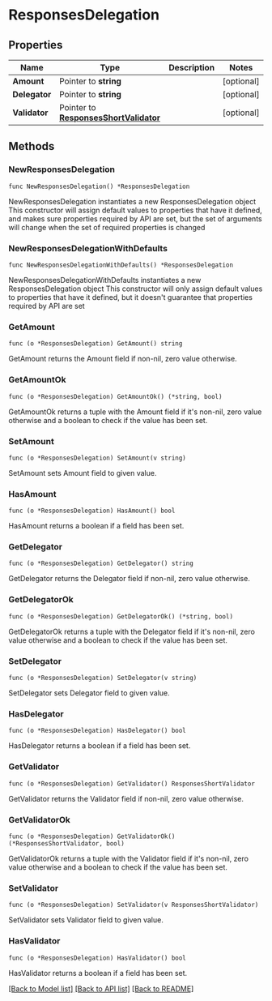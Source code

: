 # ResponsesDelegation

## Properties

Name | Type | Description | Notes
------------ | ------------- | ------------- | -------------
**Amount** | Pointer to **string** |  | [optional] 
**Delegator** | Pointer to **string** |  | [optional] 
**Validator** | Pointer to [**ResponsesShortValidator**](ResponsesShortValidator.md) |  | [optional] 

## Methods

### NewResponsesDelegation

`func NewResponsesDelegation() *ResponsesDelegation`

NewResponsesDelegation instantiates a new ResponsesDelegation object
This constructor will assign default values to properties that have it defined,
and makes sure properties required by API are set, but the set of arguments
will change when the set of required properties is changed

### NewResponsesDelegationWithDefaults

`func NewResponsesDelegationWithDefaults() *ResponsesDelegation`

NewResponsesDelegationWithDefaults instantiates a new ResponsesDelegation object
This constructor will only assign default values to properties that have it defined,
but it doesn't guarantee that properties required by API are set

### GetAmount

`func (o *ResponsesDelegation) GetAmount() string`

GetAmount returns the Amount field if non-nil, zero value otherwise.

### GetAmountOk

`func (o *ResponsesDelegation) GetAmountOk() (*string, bool)`

GetAmountOk returns a tuple with the Amount field if it's non-nil, zero value otherwise
and a boolean to check if the value has been set.

### SetAmount

`func (o *ResponsesDelegation) SetAmount(v string)`

SetAmount sets Amount field to given value.

### HasAmount

`func (o *ResponsesDelegation) HasAmount() bool`

HasAmount returns a boolean if a field has been set.

### GetDelegator

`func (o *ResponsesDelegation) GetDelegator() string`

GetDelegator returns the Delegator field if non-nil, zero value otherwise.

### GetDelegatorOk

`func (o *ResponsesDelegation) GetDelegatorOk() (*string, bool)`

GetDelegatorOk returns a tuple with the Delegator field if it's non-nil, zero value otherwise
and a boolean to check if the value has been set.

### SetDelegator

`func (o *ResponsesDelegation) SetDelegator(v string)`

SetDelegator sets Delegator field to given value.

### HasDelegator

`func (o *ResponsesDelegation) HasDelegator() bool`

HasDelegator returns a boolean if a field has been set.

### GetValidator

`func (o *ResponsesDelegation) GetValidator() ResponsesShortValidator`

GetValidator returns the Validator field if non-nil, zero value otherwise.

### GetValidatorOk

`func (o *ResponsesDelegation) GetValidatorOk() (*ResponsesShortValidator, bool)`

GetValidatorOk returns a tuple with the Validator field if it's non-nil, zero value otherwise
and a boolean to check if the value has been set.

### SetValidator

`func (o *ResponsesDelegation) SetValidator(v ResponsesShortValidator)`

SetValidator sets Validator field to given value.

### HasValidator

`func (o *ResponsesDelegation) HasValidator() bool`

HasValidator returns a boolean if a field has been set.


[[Back to Model list]](../README.md#documentation-for-models) [[Back to API list]](../README.md#documentation-for-api-endpoints) [[Back to README]](../README.md)


